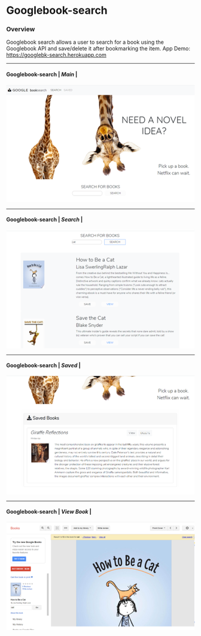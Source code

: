 # Googlebook-search
### Overview
Googlebook search allows a user to search for a book using the Googlebook API and save/delete it after bookmarking the item. 
App Demo: https://googlebk-search.herokuapp.com


--------------------------------------------------------------------------------------------------------------------------------------

#### Googlebook-search | *Main* |
![Image of home](/images/main.png)

--------------------------------------------------------------------------------------------------------------------------------------

#### Googlebook-search | *Search* |
![Image of search](/images/search.png)

--------------------------------------------------------------------------------------------------------------------------------------

#### Googlebook-search | *Saved* |
![Image of saved](/images/saved.png)

--------------------------------------------------------------------------------------------------------------------------------------

#### Googlebook-search | *View Book* |
![Image of view](/images/viewstore.png)

